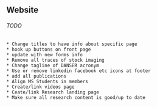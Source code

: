 ## Website

###### TODO
	* Change titles to have info about specific page
	* hook up buttons on front page
	* update with new forms info
	* Remove all traces of stock imaging
	* Change tagline of DANSER acronym
	* Use or remove linkedin facebook etc icons at footer
	* add all publications
	* Align MS Students in members
	* Create/link videos page
	* Ceate/link Research landing page
	* Make sure all research content is good/up to date